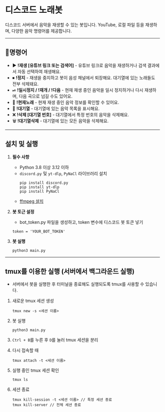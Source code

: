# 디스코드 노래봇

디스코드 서버에서 음악을 재생할 수 있는 봇입니다. YouTube, 로컬 파일 등을 재생하며, 다양한 음악 명령어를 제공합니다.

---

## 📝명령어
- ▶️ **!재생 [유튜브 링크 또는 검색어]** - 유튜브 링크로 음악을 재생하거나 검색 결과에서 자동 선택하여 재생해요.
- ⏹ **!정지** - 재생을 중지하고 봇이 음성 채널에서 퇴장해요. 대기열에 있는 노래들도 전부 삭제돼요.
- ⏯ **!일시정지 / !재개 / !다음** - 현재 재생 중인 음악을 일시 정지하거나 다시 재생하며, 다음 곡으로 넘길 수도 있어요.
- 🎵 **!현재노래** - 현재 재생 중인 음악 정보를 확인할 수 있어요.
- 📜 **!대기열** - 대기열에 있는 음악 목록을 표시해요.
- ❌ **!삭제 [대기열 번호]** - 대기열에서 특정 번호의 음악을 삭제해요.
- 🗑️ **!대기열삭제** - 대기열에 있는 모든 음악을 삭제해요.

---

## 설치 및 실행

1. **필수 사항**  
   - Python 3.8 이상 3.12 이하
   - `discord.py` 및 `yt-dlp`, `PyNaCl` 라이브러리 설치
     ```
     pip install discord.py
     pip install yt-dlp
     pip install PyNaCl
     ```
   - [ffmpeg 설치](https://ffmpeg.org/download.html)

2. **봇 토근 설정**
   - bot_token.py 파일을 생성하고, token 변수에 디스코드 봇 토큰 넣기
   ```
   token = 'YOUR_BOT_TOKEN'
   ```

3. **봇 실행**
   ```
   python3 main.py
   ```

---

## tmux를 이용한 실행 (서버에서 백그라운드 실행)
- 서버에서 봇을 실행한 후 터미널을 종료해도 실행되도록 tmux를 사용할 수 있습니다.

1. 새로운 tmux 세션 생성
   ```
   tmux new -s <세션 이름>
   ```

2. 봇 실행
   ```
   python3 main.py
   ```

3. `Ctrl + B`를 누른 후 `D`를 눌러 tmux 세션을 분리

4. 다시 접속할 때
   ```
   tmux attach -t <세션 이름>
   ```

5. 실행 중인 tmux 세션 확인
   ```
   tmux ls
   ```

6. 세션 종료
   ```
   tmux kill-session -t <세션 이름> // 특정 세션 종료
   tmux kill-server // 전체 세션 종료
   ```